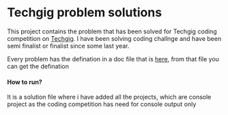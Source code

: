 # Techgig problem solutions

This project contains the problem that has been solved for Techgig coding competition on [Techgig](https://www.techgig.com/codegladiators).
I have been solving coding challnge and have been semi finalist or finalist since some last year.

Every problem has the defination in a doc file that is [here](https://github.com/gkhedekar5758/TechgigProblemsSolutions/blob/main/Techgig%20Problem%20definations.docx),
from that file you can get the defination

#### How to run?
It is a solution file where i have added all the projects, which are console project as the coding competition has need for console output only
